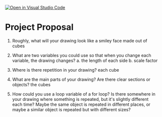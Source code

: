 [![Open in Visual Studio Code](https://classroom.github.com/assets/open-in-vscode-2e0aaae1b6195c2367325f4f02e2d04e9abb55f0b24a779b69b11b9e10269abc.svg)](https://classroom.github.com/online_ide?assignment_repo_id=15910239&assignment_repo_type=AssignmentRepo)
# Project Proposal

1. Roughly, what will your drawing look like
a smiley face made out of cubes

2. What are two variables you could use so that when you change each variable, the drawing changes?
a. the length of each side
b. scale factor

3. Where is there repetition in your drawing?
each cube

4. What are the main parts of your drawing? Are there clear sections or objects?
the cubes

5. How could you use a loop variable of a for loop? Is there somewhere in your drawing where something is repeated, but it's slightly different each time? Maybe the same object is repeated in different places, or maybe a similar object is repeated but with different sizes?


